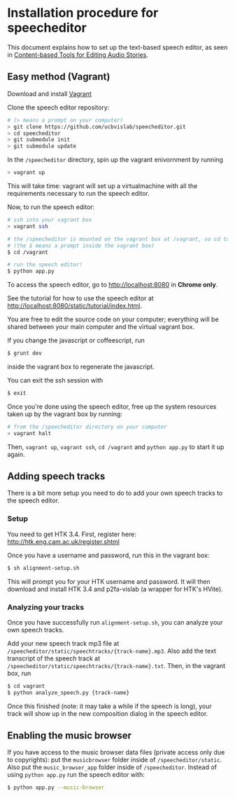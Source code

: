 # Installation procedure for speecheditor

This document explains how to set up the text-based speech editor, as seen in [Content-based Tools for Editing Audio Stories](http://vis.berkeley.edu/papers/audiostories).

## Easy method (Vagrant)

Download and install [Vagrant](https://www.vagrantup.com/downloads.html)

Clone the speech editor repository:

```bash
# (> means a prompt on your computer)
> git clone https://github.com/ucbvislab/speecheditor.git
> cd speecheditor
> git submodule init
> git submodule update
```

In the `/speecheditor` directory, spin up the vagrant enivornment by running

```bash
> vagrant up
```

This will take time: vagrant will set up a virtualmachine with all the requirements necessary to run the speech editor.

Now, to run the speech editor:

```bash
# ssh into your vagrant box
> vagrant ssh

# the /speecheditor is mounted on the vagrant box at /vagrant, so cd to there
# (the $ means a prompt inside the vagrant box)
$ cd /vagrant

# run the speech editor!
$ python app.py
```

To access the speech editor, go to [http://localhost:8080](http://localhost:8080) in **Chrome only**.

See the tutorial for how to use the speech editor at [http://localhost:8080/static/tutorial/index.html](http://localhost:8080/static/tutorial/index.html).

You are free to edit the source code on your computer; everything will
be shared between your main computer and the virtual vagrant box.

If you change the javascript or coffeescript, run

```bash
$ grunt dev
```
inside the vagrant box to regenerate the javascript.

You can exit the ssh session with

```bash
$ exit
```

Once you're done using the speech editor, free up the system resources taken up by the vagrant box by running:

```bash
# from the /speecheditor directory on your computer
> vagrant halt
```

Then, `vagrant up`, `vagrant ssh`, `cd /vagrant` and `python app.py` to start it up again.

## Adding speech tracks

There is a bit more setup you need to do to add your own speech tracks to the speech editor.

### Setup

You need to get HTK 3.4. First, register here: http://htk.eng.cam.ac.uk/register.shtml

Once you have a username and password, run this in the vagrant box:

```bash
$ sh alignment-setup.sh
```

This will prompt you for your HTK username and password. It will then download and install HTK 3.4 and p2fa-vislab (a wrapper for HTK's HVite).

### Analyzing your tracks

Once you have successfully run `alignment-setup.sh`, you can analyze your own speech tracks.

Add your new speech track mp3 file at `/speecheditor/static/speechtracks/{track-name}.mp3`. Also add the text transcript of the speech track at `/speecheditor/static/speechtracks/{track-name}.txt`. Then, in the vagrant box, run

```bash
$ cd vagrant
$ python analyze_speech.py {track-name}
```

Once this finished (note: it may take a while if the speech is long), your track will show up in the new composition dialog in the speech editor.

## Enabling the music browser

If you have access to the music browser data files (private access only due to copyrights): put the `musicbrowser` folder inside of `/speecheditor/static`. Also put the `music_browser_app` folder inside of `/speecheditor`. Instead of using `python app.py` run the speech editor with:

```bash
$ python app.py --music-browser
```